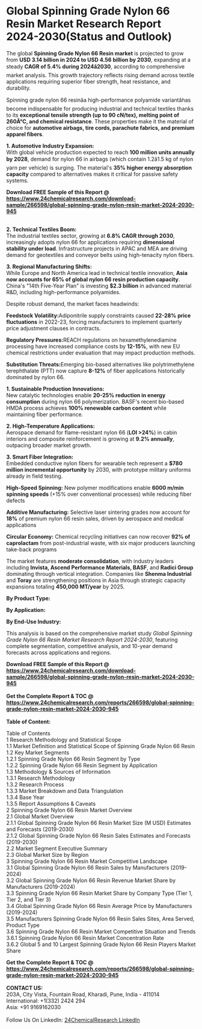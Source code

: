 <h1>Global Spinning Grade Nylon 66 Resin Market Research Report 2024-2030(Status and Outlook)</h1><p>The global <strong>Spinning Grade Nylon 66 Resin market</strong> is projected to grow from <strong>USD 3.14 billion in 2024 to USD 4.56 billion by 2030</strong>, expanding at a steady <strong>CAGR of 5.4% during 2024â2030</strong>, according to comprehensive market analysis. This growth trajectory reflects rising demand across textile applications requiring superior fiber strength, heat resistance, and durability.</p><p>Spinning grade nylon 66 resinâa high-performance polyamide variantâhas become indispensable for producing industrial and technical textiles thanks to its <strong>exceptional tensile strength (up to 90 cN/tex), melting point of 260Â°C, and chemical resistance</strong>. These properties make it the material of choice for <strong>automotive airbags, tire cords, parachute fabrics, and premium apparel fibers</strong>.</p><p><strong>1. Automotive Industry Expansion:</strong><br>
With global vehicle production expected to reach <strong>100 million units annually by 2028</strong>, demand for nylon 66 in airbags (which contain 1.2â1.5 kg of nylon yarn per vehicle) is surging. The material's <strong>35% higher energy absorption capacity</strong> compared to alternatives makes it critical for passive safety systems.</p><div><b>Download FREE Sample of this Report @ 
            <a href="https://www.24chemicalresearch.com/download-sample/266598/global-spinning-grade-nylon-resin-market-2024-2030-945">
            https://www.24chemicalresearch.com/download-sample/266598/global-spinning-grade-nylon-resin-market-2024-2030-945</a></b></div><br><p><strong>2. Technical Textiles Boom:</strong><br>
The industrial textiles sector, growing at <strong>6.8% CAGR through 2030</strong>, increasingly adopts nylon 66 for applications requiring <strong>dimensional stability under load</strong>. Infrastructure projects in APAC and MEA are driving demand for geotextiles and conveyor belts using high-tenacity nylon fibers.</p><p><strong>3. Regional Manufacturing Shifts:</strong><br>
While Europe and North America lead in technical textile innovation, <strong>Asia now accounts for 65% of global nylon 66 resin production capacity</strong>. China's "14th Five-Year Plan" is investing <strong>$2.3 billion</strong> in advanced material R&amp;D, including high-performance polyamides.</p><p>Despite robust demand, the market faces headwinds:</p><p><strong>Feedstock Volatility:</strong>Adiponitrile supply constraints caused <strong>22-28% price fluctuations</strong> in 2022-23, forcing manufacturers to implement quarterly price adjustment clauses in contracts.</p><p><strong>Regulatory Pressures:</strong>REACH regulations on hexamethylenediamine processing have increased compliance costs by <strong>12-15%</strong>, with new EU chemical restrictions under evaluation that may impact production methods.</p><p><strong>Substitution Threats:</strong>Emerging bio-based alternatives like polytrimethylene terephthalate (PTT) now capture <strong>8-12%</strong> of fiber applications historically dominated by nylon 66.</p><p><strong>1. Sustainable Production Innovations:</strong><br>
New catalytic technologies enable <strong>20-25% reduction in energy consumption</strong> during nylon 66 polymerization. BASF's recent bio-based HMDA process achieves <strong>100% renewable carbon content</strong> while maintaining fiber performance.</p><p><strong>2. High-Temperature Applications:</strong><br>
Aerospace demand for flame-resistant nylon 66 (<strong>LOI &gt;24%</strong>) in cabin interiors and composite reinforcement is growing at <strong>9.2% annually</strong>, outpacing broader market growth.</p><p><strong>3. Smart Fiber Integration:</strong><br>
Embedded conductive nylon fibers for wearable tech represent a <strong>$780 million incremental opportunity</strong> by 2030, with prototype military uniforms already in field testing.</p><p><strong>High-Speed Spinning:</strong> New polymer modifications enable <strong>6000 m/min spinning speeds</strong> (+15% over conventional processes) while reducing fiber defects</p><p><strong>Additive Manufacturing:</strong> Selective laser sintering grades now account for <strong>18%</strong> of premium nylon 66 resin sales, driven by aerospace and medical applications</p><p><strong>Circular Economy:</strong> Chemical recycling initiatives can now recover <strong>92% of caprolactam</strong> from post-industrial waste, with six major producers launching take-back programs</p><p>The market features <strong>moderate consolidation</strong>, with industry leaders including <strong>Invista, Ascend Performance Materials, BASF</strong>, and <strong>Radici Group</strong> dominating through vertical integration. Companies like <strong>Shenma Industrial</strong> and <strong>Toray</strong> are strengthening positions in Asia through strategic capacity expansions totaling <strong>450,000 MT/year</strong> by 2025.</p><p><strong>By Product Type:</strong></p><p><strong>By Application:</strong></p><p><strong>By End-Use Industry:</strong></p><p>This analysis is based on the comprehensive market study <em>Global Spinning Grade Nylon 66 Resin Market Research Report 2024-2030</em>, featuring complete segmentation, competitive analysis, and 10-year demand forecasts across applications and regions.</p><div><b>Download FREE Sample of this Report @ 
            <a href="https://www.24chemicalresearch.com/download-sample/266598/global-spinning-grade-nylon-resin-market-2024-2030-945">
            https://www.24chemicalresearch.com/download-sample/266598/global-spinning-grade-nylon-resin-market-2024-2030-945</a></b></div><br><div><b>Get the Complete Report & TOC @ 
            <a href="https://www.24chemicalresearch.com/reports/266598/global-spinning-grade-nylon-resin-market-2024-2030-945">
            https://www.24chemicalresearch.com/reports/266598/global-spinning-grade-nylon-resin-market-2024-2030-945</a></b></div><br>
            <b>Table of Content:</b><p>Table of Contents<br />
1 Research Methodology and Statistical Scope<br />
1.1 Market Definition and Statistical Scope of Spinning Grade Nylon 66 Resin<br />
1.2 Key Market Segments<br />
1.2.1 Spinning Grade Nylon 66 Resin Segment by Type<br />
1.2.2 Spinning Grade Nylon 66 Resin Segment by Application<br />
1.3 Methodology & Sources of Information<br />
1.3.1 Research Methodology<br />
1.3.2 Research Process<br />
1.3.3 Market Breakdown and Data Triangulation<br />
1.3.4 Base Year<br />
1.3.5 Report Assumptions & Caveats<br />
2 Spinning Grade Nylon 66 Resin Market Overview<br />
2.1 Global Market Overview<br />
2.1.1 Global Spinning Grade Nylon 66 Resin Market Size (M USD) Estimates and Forecasts (2019-2030)<br />
2.1.2 Global Spinning Grade Nylon 66 Resin Sales Estimates and Forecasts (2019-2030)<br />
2.2 Market Segment Executive Summary<br />
2.3 Global Market Size by Region<br />
3 Spinning Grade Nylon 66 Resin Market Competitive Landscape<br />
3.1 Global Spinning Grade Nylon 66 Resin Sales by Manufacturers (2019-2024)<br />
3.2 Global Spinning Grade Nylon 66 Resin Revenue Market Share by Manufacturers (2019-2024)<br />
3.3 Spinning Grade Nylon 66 Resin Market Share by Company Type (Tier 1, Tier 2, and Tier 3)<br />
3.4 Global Spinning Grade Nylon 66 Resin Average Price by Manufacturers (2019-2024)<br />
3.5 Manufacturers Spinning Grade Nylon 66 Resin Sales Sites, Area Served, Product Type<br />
3.6 Spinning Grade Nylon 66 Resin Market Competitive Situation and Trends<br />
3.6.1 Spinning Grade Nylon 66 Resin Market Concentration Rate<br />
3.6.2 Global 5 and 10 Largest Spinning Grade Nylon 66 Resin Players Market Share </p><div><b>Get the Complete Report & TOC @ 
            <a href="https://www.24chemicalresearch.com/reports/266598/global-spinning-grade-nylon-resin-market-2024-2030-945">
            https://www.24chemicalresearch.com/reports/266598/global-spinning-grade-nylon-resin-market-2024-2030-945</a></b></div><br><b>CONTACT US:</b><br>
            203A, City Vista, Fountain Road, Kharadi, Pune, India - 411014<br>
            International: +1(332) 2424 294<br>
            Asia: +91 9169162030 <br><br>
            Follow Us On LinkedIn: <a href="https://www.linkedin.com/company/24chemicalresearch/">24ChemicalResearch LinkedIn</a>